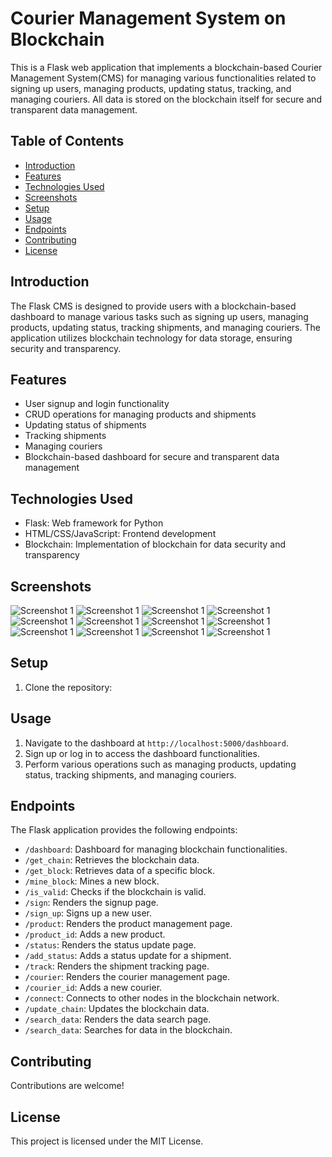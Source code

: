 # Courier Management System on Blockchain

This is a Flask web application that implements a blockchain-based Courier Management System(CMS) for managing various functionalities related to signing up users, managing products, updating status, tracking, and managing couriers. All data is stored on the blockchain itself for secure and transparent data management.

## Table of Contents

- [Introduction](#introduction)
- [Features](#features)
- [Technologies Used](#technologies-used)
- [Screenshots](#screenshots)
- [Setup](#setup)
- [Usage](#usage)
- [Endpoints](#endpoints)
- [Contributing](#contributing)
- [License](#license)

## Introduction

The Flask CMS is designed to provide users with a blockchain-based dashboard to manage various tasks such as signing up users, managing products, updating status, tracking shipments, and managing couriers. The application utilizes blockchain technology for data storage, ensuring security and transparency.

## Features

- User signup and login functionality
- CRUD operations for managing products and shipments
- Updating status of shipments
- Tracking shipments
- Managing couriers
- Blockchain-based dashboard for secure and transparent data management

## Technologies Used

- Flask: Web framework for Python
- HTML/CSS/JavaScript: Frontend development
- Blockchain: Implementation of blockchain for data security and transparency

## Screenshots
![Screenshot 1](screenshots/views.3.png)
![Screenshot 1](screenshots/cms.6.png)
![Screenshot 1](screenshots/views.5.png)
![Screenshot 1](screenshots/views.6.png)
![Screenshot 1](screenshots/views.6.png)
![Screenshot 1](screenshots/cms.1.png)
![Screenshot 1](screenshots/cms.3.png)
![Screenshot 1](screenshots/cms.4.png)
![Screenshot 1](screenshots/cms.5.png)
![Screenshot 1](screenshots/cms.8.png)
![Screenshot 1](screenshots/Settings.1.png)
![Screenshot 1](screenshots/views.1.png)


## Setup

1. Clone the repository:


Usage
-----

1. Navigate to the dashboard at `http://localhost:5000/dashboard`.
2. Sign up or log in to access the dashboard functionalities.
3. Perform various operations such as managing products, updating status, tracking shipments, and managing couriers.

Endpoints
---------

The Flask application provides the following endpoints:

- `/dashboard`: Dashboard for managing blockchain functionalities.
- `/get_chain`: Retrieves the blockchain data.
- `/get_block`: Retrieves data of a specific block.
- `/mine_block`: Mines a new block.
- `/is_valid`: Checks if the blockchain is valid.
- `/sign`: Renders the signup page.
- `/sign_up`: Signs up a new user.
- `/product`: Renders the product management page.
- `/product_id`: Adds a new product.
- `/status`: Renders the status update page.
- `/add_status`: Adds a status update for a shipment.
- `/track`: Renders the shipment tracking page.
- `/courier`: Renders the courier management page.
- `/courier_id`: Adds a new courier.
- `/connect`: Connects to other nodes in the blockchain network.
- `/update_chain`: Updates the blockchain data.
- `/search_data`: Renders the data search page.
- `/search_data`: Searches for data in the blockchain.

Contributing
------------

Contributions are welcome!

License
-------

This project is licensed under the MIT License.
